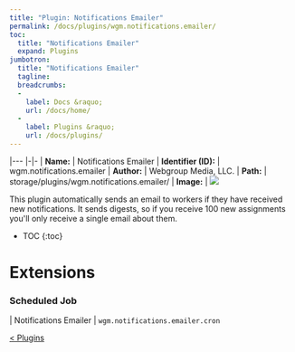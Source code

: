 ```yaml
---
title: "Plugin: Notifications Emailer"
permalink: /docs/plugins/wgm.notifications.emailer/
toc:
  title: "Notifications Emailer"
  expand: Plugins
jumbotron:
  title: "Notifications Emailer"
  tagline: 
  breadcrumbs:
  -
    label: Docs &raquo;
    url: /docs/home/
  -
    label: Plugins &raquo;
    url: /docs/plugins/
---
```


|---
|-|-
| **Name:** | Notifications Emailer
| **Identifier (ID):** | wgm.notifications.emailer
| **Author:** | Webgroup Media, LLC.
| **Path:** | storage/plugins/wgm.notifications.emailer/
| **Image:** | <img src="/assets/images/plugins/wgm.notifications.emailer.png" class="screenshot">

This plugin automatically sends an email to workers if they have received new notifications.  It sends digests, so if you receive 100 new assignments you'll only receive a single email about them.

* TOC
{:toc}

# Extensions

### Scheduled Job

| Notifications Emailer | `wgm.notifications.emailer.cron`


<div class="section-nav">
	<div class="left">
		<a href="/docs/plugins/#plugins" class="prev">&lt; Plugins</a>
	</div>
	<div class="right align-right">
	</div>
</div>
<div class="clear"></div>